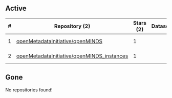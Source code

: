 ## Active
| # | Repository (2) | Stars (2) | Dataset | `run` (2) | `containers-run` | Last Modified |
| --- | --- | --- | --- | --- | --- | --- |
| 1 | [openMetadataInitiative/openMINDS](https://github.com/openMetadataInitiative/openMINDS) | 1 |  | :heavy_check_mark: |  | 2025-04-16 07:26:42+00:00 |
| 2 | [openMetadataInitiative/openMINDS_instances](https://github.com/openMetadataInitiative/openMINDS_instances) | 1 |  | :heavy_check_mark: |  | 2025-04-16 08:11:07+00:00 |

## Gone
No repositories found!
